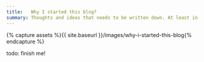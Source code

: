 ```yaml
---
title:   Why I started this blog?
summary: Thoughts and ideas that needs to be written down. At least in my opinion. Nicely packed. For free. Yay!
---
```

{% capture assets %}{{ site.baseurl }}/images/why-i-started-this-blog{% endcapture %}

todo: finish me!